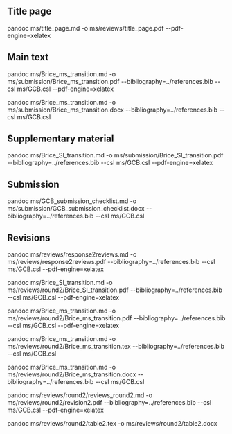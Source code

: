 
## Title page

pandoc ms/title_page.md -o ms/reviews/title_page.pdf --pdf-engine=xelatex

## Main text

pandoc ms/Brice_ms_transition.md -o ms/submission/Brice_ms_transition.pdf --bibliography=../references.bib --csl ms/GCB.csl --pdf-engine=xelatex


pandoc ms/Brice_ms_transition.md -o ms/submission/Brice_ms_transition.docx  --bibliography=../references.bib --csl ms/GCB.csl

## Supplementary material

pandoc ms/Brice_SI_transition.md -o ms/submission/Brice_SI_transition.pdf --bibliography=../references.bib --csl ms/GCB.csl --pdf-engine=xelatex

## Submission

pandoc ms/GCB_submission_checklist.md -o ms/submission/GCB_submission_checklist.docx  --bibliography=../references.bib --csl ms/GCB.csl

## Revisions

pandoc ms/reviews/response2reviews.md -o ms/reviews/response2reviews.pdf  --bibliography=../references.bib --csl ms/GCB.csl --pdf-engine=xelatex

pandoc ms/Brice_SI_transition.md -o ms/reviews/round2/Brice_SI_transition.pdf --bibliography=../references.bib --csl ms/GCB.csl --pdf-engine=xelatex

pandoc ms/Brice_ms_transition.md -o ms/reviews/round2/Brice_ms_transition.pdf  --bibliography=../references.bib --csl ms/GCB.csl --pdf-engine=xelatex

pandoc ms/Brice_ms_transition.md -o ms/reviews/round2/Brice_ms_transition.tex  --bibliography=../references.bib --csl ms/GCB.csl

pandoc ms/Brice_ms_transition.md -o ms/reviews/round2/Brice_ms_transition.docx  --bibliography=../references.bib --csl ms/GCB.csl

pandoc ms/reviews/round2/reviews_round2.md -o ms/reviews/round2/revision2.pdf --bibliography=../references.bib --csl ms/GCB.csl --pdf-engine=xelatex


pandoc ms/reviews/round2/table2.tex -o ms/reviews/round2/table2.docx
